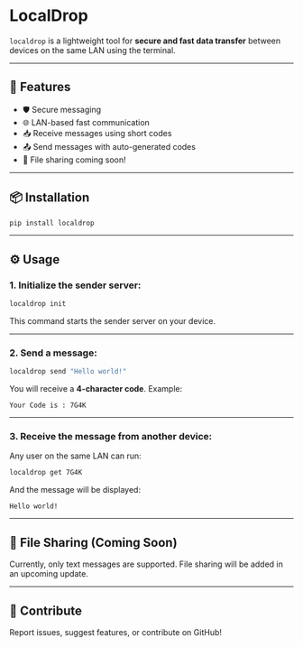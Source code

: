 # LocalDrop

`localdrop` is a lightweight tool for **secure and fast data transfer** between devices on the same LAN using the terminal.

---

## 🚀 Features

- 🛡️ Secure messaging
- 🌐 LAN-based fast communication
- 📥 Receive messages using short codes
- 📤 Send messages with auto-generated codes
- 📂 File sharing coming soon!

---

## 📦 Installation

```bash
pip install localdrop
```

---

## ⚙️ Usage

### 1. Initialize the sender server:

```bash
localdrop init
```

This command starts the sender server on your device.

---

### 2. Send a message:

```bash
localdrop send "Hello world!"
```

You will receive a **4-character code**. Example:

```
Your Code is : 7G4K
```

---

### 3. Receive the message from another device:

Any user on the same LAN can run:

```bash
localdrop get 7G4K
```

And the message will be displayed:

```
Hello world!
```

---

## 📁 File Sharing (Coming Soon)

Currently, only text messages are supported. File sharing will be added in an upcoming update.

---

## 🤝 Contribute

Report issues, suggest features, or contribute on GitHub!